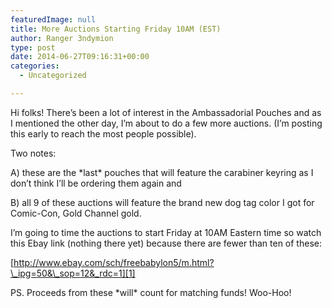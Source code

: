```yaml
---
featuredImage: null
title: More Auctions Starting Friday 10AM (EST)
author: Ranger 3ndymion
type: post
date: 2014-06-27T09:16:31+00:00
categories:
  - Uncategorized

---
```

Hi folks! There&#8217;s been a lot of interest in the Ambassadorial Pouches and as I mentioned the other day, I&#8217;m about to do a few more auctions. (I&#8217;m posting this early to reach the most people possible).

Two notes:

A) these are the \*last\* pouches that will feature the carabiner keyring as I don&#8217;t think I&#8217;ll be ordering them again and

B) all 9 of these auctions will feature the brand new dog tag color I got for Comic-Con, Gold Channel gold.

I&#8217;m going to time the auctions to start Friday at 10AM Eastern time so watch this Ebay link (nothing there yet) because there are fewer than ten of these:

[http://www.ebay.com/sch/freebabylon5/m.html?\_ipg=50&\_sop=12&_rdc=1][1]

PS. Proceeds from these \*will\* count for matching funds! Woo-Hoo!

 [1]: http://www.ebay.com/sch/freebabylon5/m.html?_ipg=50&_sop=12&_rdc=1

